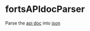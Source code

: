 # fortsAPIdocParser
Parse the [api doc](https://www.earthworkgames.com/content/docs/FortsAPI.html) into [json](https://github.com/TretinV3/fortsAPIdocParser/blob/main/data.json)